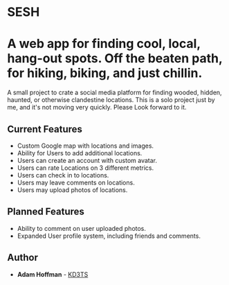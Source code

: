 # SESH
# A web app for finding cool, local, hang-out spots. Off the beaten path, for hiking, biking, and just chillin.

A small project to crate a social media platform for finding wooded, hidden, haunted, or otherwise clandestine locations.
This is a solo project just by me, and it's not moving very quickly. Please Look forward to it.
## Current Features
* Custom Google map with locations and images.
* Ability for Users to add additional locations.
* Users can create an account with custom avatar.
* Users can rate Locations on 3 different metrics.
* Users can check in to locations.
* Users may leave comments on locations.
* Users may upload photos of locations.

## Planned Features
* Ability to comment on user uploaded photos.
* Expanded User profile system, including friends and comments.

## Author
* **Adam Hoffman** - [KD3TS](http://www.kd3ts.com)  